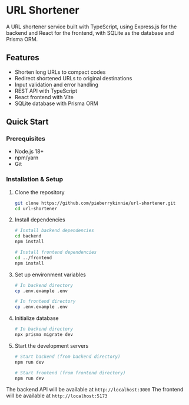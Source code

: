 # URL Shortener

A URL shortener service built with TypeScript, using Express.js for the backend and React for the frontend, with SQLite as the database and Prisma ORM.

## Features
- Shorten long URLs to compact codes
- Redirect shortened URLs to original destinations
- Input validation and error handling
- REST API with TypeScript
- React frontend with Vite
- SQLite database with Prisma ORM

## Quick Start

### Prerequisites

- Node.js 18+
- npm/yarn
- Git

### Installation & Setup

1. Clone the repository
   ```bash
   git clone https://github.com/pieberrykinnie/url-shortener.git
   cd url-shortener
   ```

2. Install dependencies
   ```bash
   # Install backend dependencies
   cd backend
   npm install

   # Install frontend dependencies
   cd ../frontend
   npm install
   ```

3. Set up environment variables
   ```bash
   # In backend directory
   cp .env.example .env

   # In frontend directory
   cp .env.example .env
   ```

4. Initialize database
   ```bash
   # In backend directory
   npx prisma migrate dev
   ```

5. Start the development servers
   ```bash
   # Start backend (from backend directory)
   npm run dev

   # Start frontend (from frontend directory)
   npm run dev
   ```

The backend API will be available at `http://localhost:3000`
The frontend will be available at `http://localhost:5173`